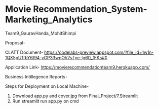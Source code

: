 # Movie Recommendation_System-Marketing_Analytics
Team9_GauravHanda_MohitShimpi

Proposal- 

CLATT Document- https://codelabs-preview.appspot.com/?file_id=1w1n-1QX5pU1fbY6t94-yGP33wnOV7vTye-lg60_fFKs#0

Application Link- https://movierecommendationteam9.herokuapp.com/

Business Intillegence Reports- 

Steps for Deployment on Local Machine-

1) Download app.py and cover.jpg from Final_Project/7.Streamlit
2) Run streamlit run app.py on cmd
